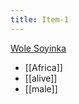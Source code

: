 ```yaml
---
title: Item-1
---
```


[Wole Soyinka](https://wedge.ontomatica.io/Nobel-Prize-Winners_-_19-09-05/Wedge?q=facet_18:1/facet_33:2&group=facet_18&index=0)

* [[Africa]]
* [[alive]]
* [[male]]
